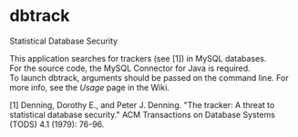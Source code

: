 # dbtrack
Statistical Database Security

This application searches for trackers (see [1]) in MySQL databases.<br>
For the source code, the MySQL Connector for Java  is required.<br>
To launch dbtrack, arguments should be passed on the command line. For more info, see the <i>Usage</i> page in the Wiki.

[1] Denning, Dorothy E., and Peter J. Denning. "The tracker: A threat to statistical database security." ACM Transactions on Database Systems (TODS) 4.1 (1979): 76-96.
